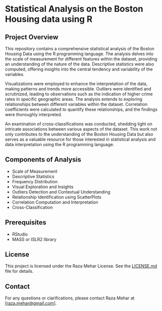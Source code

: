 # Statistical Analysis on the Boston Housing data using R

## Project Overview
This repository contains a comprehensive statistical analysis of the Boston Housing Data using the R programming language. The analysis delves into the scale of measurement for different features within the dataset, providing an understanding of the nature of the data. Descriptive statistics were also computed, offering insights into the central tendency and variability of the variables.

Visualizations were employed to enhance the interpretation of the data, making patterns and trends more accessible. Outliers were identified and scrutinized, leading to observations such as the indication of higher crime rates in specific geographic areas. The analysis extends to exploring relationships between different variables within the dataset. Correlation coefficients were calculated to quantify these relationships, and the findings were thoroughly interpreted.

An examination of cross-classifications was conducted, shedding light on intricate associations between various aspects of the dataset. This work not only contributes to the understanding of the Boston Housing Data but also serves as a valuable resource for those interested in statistical analysis and data interpretation using the R programming language.

## Components of Analysis
- Scale of Measurement
- Descriptive Statistics
- Frequency Distribution
- Visual Exploration and Insights
- Outliers Detection and Contextual Understanding
- Relationship Identification using ScatterPlots
- Correlation Computation and Interpretation
- Cross-Classification

## Prerequisites
- RStudio
- MASS or ISLR2 library

## License
This project is licensed under the Raza Mehar License. See the [LICENSE.md](LICENSE.md) file for details.

## Contact
For any questions or clarifications, please contact Raza Mehar at [raza.mehar@gmail.com].
